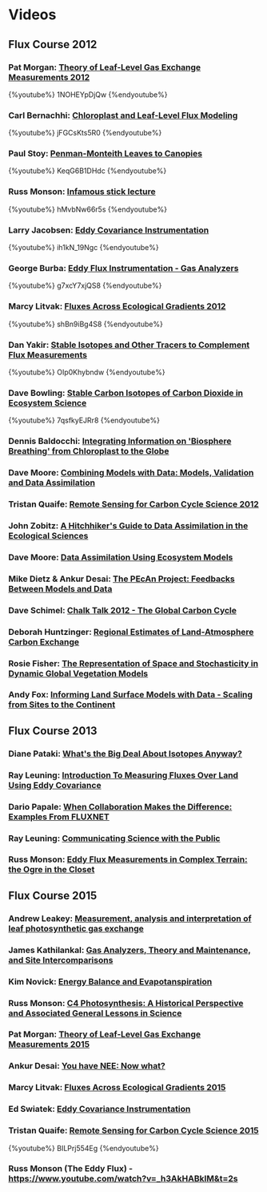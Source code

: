 <!-- toc --> 


# Videos 

## Flux Course 2012

### Pat Morgan: [Theory of Leaf-Level Gas Exchange Measurements 2012](https://www.youtube.com/watch?v=1NOHEYpDjQw)

{%youtube%} 1NOHEYpDjQw {%endyoutube%}

### Carl Bernachhi: [Chloroplast and Leaf-Level Flux Modeling](https://www.youtube.com/watch?v=jFGCsKts5R0)

{%youtube%} jFGCsKts5R0 {%endyoutube%}

### Paul Stoy: [Penman-Monteith Leaves to Canopies](https://www.youtube.com/watch?v=KeqG6B1DHdc)

{%youtube%} KeqG6B1DHdc {%endyoutube%}

### Russ Monson: [Infamous stick lecture](https://www.youtube.com/watch?v=hMvbNw66r5s)

{%youtube%} hMvbNw66r5s {%endyoutube%}

### Larry Jacobsen: [Eddy Covariance Instrumentation](https://www.youtube.com/watch?v=ih1kN_19Ngc)

{%youtube%} ih1kN_19Ngc {%endyoutube%}

### George Burba: [Eddy Flux Instrumentation - Gas Analyzers](https://www.youtube.com/watch?v=g7xcY7xjQS8)

{%youtube%} g7xcY7xjQS8 {%endyoutube%}

### Marcy Litvak: [Fluxes Across Ecological Gradients 2012](https://www.youtube.com/watch?v=shBn9iBg4S8)

{%youtube%} shBn9iBg4S8 {%endyoutube%}

### Dan Yakir: [Stable Isotopes and Other Tracers to Complement Flux Measurements](https://www.youtube.com/watch?v=OIp0Khybndw)

{%youtube%} OIp0Khybndw {%endyoutube%}

### Dave Bowling: [Stable Carbon Isotopes of Carbon Dioxide in Ecosystem Science](https://www.youtube.com/watch?v=7qsfkyEJRr8) 

{%youtube%} 7qsfkyEJRr8 {%endyoutube%}

### Dennis Baldocchi: [Integrating Information on 'Biosphere Breathing' from Chloroplast to the Globe](https://www.youtube.com/watch?v=-SgdabTeQzA)

### Dave Moore: [Combining Models with Data: Models, Validation and Data Assimilation](https://www.youtube.com/watch?v=mn73c6E36_o&t=17s) 

### Tristan Quaife: [Remote Sensing for Carbon Cycle Science 2012](https://www.youtube.com/watch?v=FwUtx0oGrs4)

### John Zobitz: [A Hitchhiker's Guide to Data Assimilation in the Ecological Sciences](https://www.youtube.com/watch?v=cH9MtcWK6Do)

### Dave Moore: [Data Assimilation Using Ecosystem Models](https://www.youtube.com/watch?v=DeYAK2zFFBA&t=9s)

### Mike Dietz & Ankur Desai: [The PEcAn Project: Feedbacks Between Models and Data](https://www.youtube.com/watch?v=S_y6SnO7Hbw)

### Dave Schimel: [Chalk Talk 2012 - The Global Carbon Cycle](https://www.youtube.com/watch?v=bDucSWEHn34)

### Deborah Huntzinger: [Regional Estimates of Land-Atmosphere Carbon Exchange](https://www.youtube.com/watch?v=uRyvKUAb3bw)

### Rosie Fisher: [The Representation of Space and Stochasticity in Dynamic Global Vegetation Models](https://www.youtube.com/watch?v=TexpCkxlFLM)

### Andy Fox: [Informing Land Surface Models with Data - Scaling from Sites to the Continent](https://www.youtube.com/watch?v=ETc3oOhSULA&t=3s)

## Flux Course 2013

### Diane Pataki: [What's the Big Deal About Isotopes Anyway?](https://www.youtube.com/watch?v=J5iDIivBqFA&t=89s)

### Ray Leuning: [Introduction To Measuring Fluxes Over Land Using Eddy Covariance](https://www.youtube.com/watch?v=8wDjFXOje34&t=14s)

### Dario Papale: [When Collaboration Makes the Difference: Examples From FLUXNET](https://www.youtube.com/watch?v=ua0UUffs8I0)

### Ray Leuning: [Communicating Science with the Public](https://www.youtube.com/watch?v=73tZvrQC3pc)

### Russ Monson: [Eddy Flux Measurements in Complex Terrain: the Ogre in the Closet](https://www.youtube.com/watch?v=O1k03ZaW6Xw&t=15s)

## Flux Course 2015

### Andrew Leakey: [Measurement, analysis and interpretation of leaf photosynthetic gas exchange](https://www.youtube.com/watch?v=661WI5U503U)

### James Kathilankal: [Gas Analyzers, Theory and Maintenance, and Site Intercomparisons](https://www.youtube.com/watch?v=mNOoR4aouzg)

### Kim Novick: [Energy Balance and Evapotanspiration](https://www.youtube.com/watch?v=1uhFRgf-1UM)

### Russ Monson: [C4 Photosynthesis: A Historical Perspective and Associated General Lessons in Science](https://www.youtube.com/watch?v=5BPtY3rSYFI&t=4s)

### Pat Morgan: [Theory of Leaf-Level Gas Exchange Measurements 2015](https://www.youtube.com/watch?v=qPd8iMpgNmA)

### Ankur Desai: [You have NEE: Now what?](https://www.youtube.com/watch?v=7pUZ1yGH034)

### Marcy Litvak: [Fluxes Across Ecological Gradients 2015](https://www.youtube.com/watch?v=LJBevHvNvWM)

### Ed Swiatek: [Eddy Covariance Instrumentation](https://www.youtube.com/watch?v=5xSTPcUosXk)

### Tristan Quaife: [Remote Sensing for Carbon Cycle Science 2015](https://youtu.be/BILPrj554Eg)

 {%youtube%}  BILPrj554Eg {%endyoutube%}

### Russ Monson (The Eddy Flux) - https://www.youtube.com/watch?v=_h3AkHABklM&t=2s 





